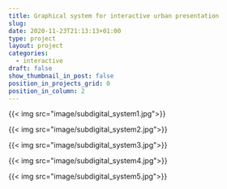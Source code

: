 ```yaml
---
title: Graphical system for interactive urban presentation
slug: 
date: 2020-11-23T21:13:13+01:00
type: project
layout: project
categories:
  - interactive
draft: false
show_thumbnail_in_post: false
position_in_projects_grid: 0
position_in_column: 2
---
```


{{< img src="image/subdigital_system1.jpg">}}

{{< img src="image/subdigital_system2.jpg">}}

{{< img src="image/subdigital_system3.jpg">}}

{{< img src="image/subdigital_system4.jpg">}}

{{< img src="image/subdigital_system5.jpg">}}
